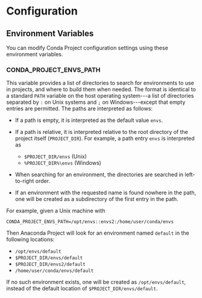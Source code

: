 # Configuration

## Environment Variables

You can modify Conda Project configuration settings using these environment variables.

### CONDA_PROJECT_ENVS_PATH

This variable provides a list of directories to search for environments
to use in projects, and where to build them when needed. The format
is identical to a standard `PATH` variable on the host
operating system---a list of directories separated by `:` on Unix systems
and `;` on Windows---except that empty entries are permitted. The paths
are interpreted as follows:

- If a path is empty, it is interpreted as the default value `envs`.
- If a path is relative, it is interpreted relative to the root directory
  of the project itself (`PROJECT_DIR`). For example, a path entry
  `envs` is interpreted as

  - `$PROJECT_DIR/envs` (Unix)
  - `%PROJECT_DIR%\envs` (Windows)

- When searching for an environment, the directories are searched in
  left-to-right order.
- If an environment with the requested name is found nowhere in the path,
  one will be created as a subdirectory of the first entry in the path.

For example, given a Unix machine with

`CONDA_PROJECT_ENVS_PATH=/opt/envs::envs2:/home/user/conda/envs`

Then Anaconda Project will look for an environment named `default`
in the following locations:

- `/opt/envs/default`
- `$PROJECT_DIR/envs/default`
- `$PROJECT_DIR/envs2/default`
- `/home/user/conda/envs/default`

If no such environment exists, one will be created as `/opt/envs/default`,
instead of the default location of `$PROJECT_DIR/envs/default`.
